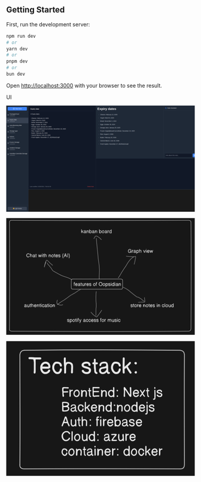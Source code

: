 
## Getting Started

First, run the development server:

```bash
npm run dev
# or
yarn dev
# or
pnpm dev
# or
bun dev
```

Open [http://localhost:3000](http://localhost:3000) with your browser to see the result.


UI

![alt text](/imgdump/image.png)


![alt text](/imgdump/image2.png)

![alt text](/imgdump/image3.png)